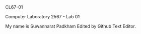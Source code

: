  CL67-01

Computer Laboratory 2567 - Lab 01

My name is Suwannarat Padkham 
Edited by Github Text Editor.

